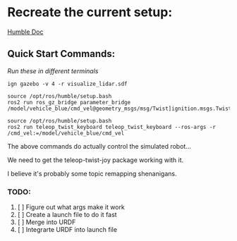 # Recreate the current setup:
[Humble Doc](https://docs.ros.org/en/humble/Tutorials/Advanced/Simulators/Gazebo/Gazebo.html)

## Quick Start Commands:

*Run these in different terminals*
```
ign gazebo -v 4 -r visualize_lidar.sdf
```
```
source /opt/ros/humble/setup.bash
ros2 run ros_gz_bridge parameter_bridge /model/vehicle_blue/cmd_vel@geometry_msgs/msg/Twist]ignition.msgs.Twist
```

```
source /opt/ros/humble/setup.bash
ros2 run teleop_twist_keyboard teleop_twist_keyboard --ros-args -r /cmd_vel:=/model/vehicle_blue/cmd_vel
```

The above commands do actually control the simulated robot...

We need to get the teleop-twist-joy package working with it.

I believe it's probably some topic remapping shenanigans.

### TODO:
1. [ ] Figure out what args make it work
2. [ ] Create a launch file to do it fast
3. [ ] Merge into URDF
4. [ ] Integrarte URDF into launch file
